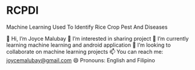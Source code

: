 # RCPDI
Machine Learning Used To Identify Rice Crop Pest And Diseases

👋 Hi, I’m Joyce Malubay
👀 I’m interested in sharing project
🌱 I’m currently learning machine learning and android application
💞️ I’m looking to collaborate on machine learning projects
📫 You can reach me: joycemalubay@gmail.com
😄 Pronouns: English and Filipino
